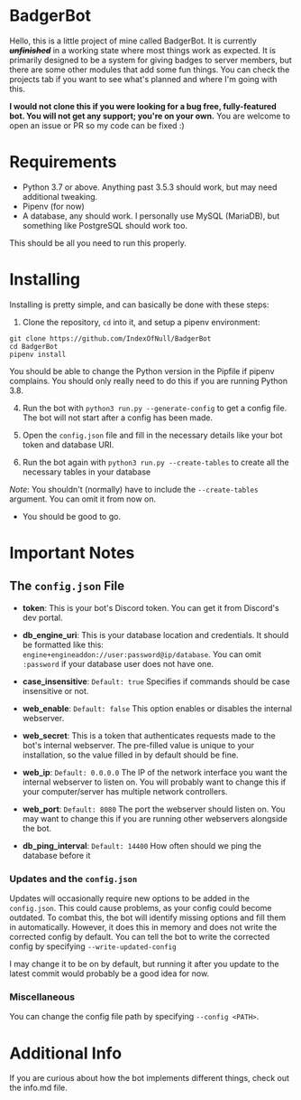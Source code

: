 # BadgerBot

Hello, this is a little project of mine called BadgerBot. It is currently ~~***unfinished***~~ in a working state where most things work as expected. It is primarily designed to be a system for giving badges to server members, but there are some other modules that add some fun things. You can check the projects tab if you want to see what's planned and where I'm going with this.

**I would not clone this if you were looking for a bug free, fully-featured bot. You will not get any support; you're on your own.**
You are welcome to open an issue or PR so my code can be fixed :)

# Requirements

* Python 3.7 or above. Anything past 3.5.3 should work, but may need additional tweaking.
* Pipenv (for now)
* A database, any should work. I personally use MySQL (MariaDB), but something like PostgreSQL should work too.

This should be all you need to run this properly.

# Installing

Installing is pretty simple, and can basically be done with these steps:

1. Clone the repository, `cd` into it, and setup a pipenv environment:

```
git clone https://github.com/IndexOfNull/BadgerBot
cd BadgerBot
pipenv install
```

You should be able to change the Python version in the Pipfile if pipenv complains. You should only really need to do this if you are running Python 3.8.

4. Run the bot with `python3 run.py --generate-config` to get a config file. The bot will not start after a config has been made.

5. Open the `config.json` file and fill in the necessary details like your bot token and database URI.

6. Run the bot again with `python3 run.py --create-tables` to create all the necessary tables in your database

*Note*: You shouldn't (normally) have to include the `--create-tables` argument. You can omit it from now on.

- You should be good to go.


# Important Notes

## The `config.json` File

*  **token**:
This is your bot's Discord token. You can get it from Discord's dev portal.

*  **db_engine_uri**:
This is your database location and credentials. It should be formatted like this: `engine+engineaddon://user:password@ip/database`. You can omit `:password` if your database user does not have one.

*  **case_insensitive**:
`Default: true`
Specifies if commands should be case insensitive or not.

*  **web_enable**:
`Default: false`
This option enables or disables the internal webserver.

*  **web_secret**:
This is a token that authenticates requests made to the bot's internal webserver. The pre-filled value is unique to your installation, so the value filled in by default should be fine.

  *  **web_ip**:
`Default: 0.0.0.0`
The IP of the network interface you want the internal webserver to listen on. You will probably want to change this if your computer/server has multiple network controllers.

  *  **web_port**:
`Default: 8080`
The port the webserver should listen on. You may want to change this if you are running other webservers alongside the bot.


*  **db_ping_interval**:
`Default: 14400`
How often should we ping the database before it 

### Updates and the `config.json`

Updates will occasionally require new options to be added in the `config.json`. This could cause problems, as your config could become outdated. To combat this, the bot will identify missing options and fill them in automatically. However, it does this in memory and does not write the corrected config by default. You can tell the bot to write the corrected config by specifying `--write-updated-config`

I may change it to be on by default, but running it after you update to the latest commit would probably be a good idea for now.

### Miscellaneous

You can change the config file path by specifying `--config <PATH>`.

# Additional Info

If you are curious about how the bot implements different things, check out the info.md file.